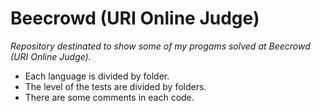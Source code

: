 # Beecrowd (URI Online Judge)
*Repository destinated to show some of my progams solved at Beecrowd (URI Online Judge).*

- Each language is divided by folder.
- The level of the tests are divided by folders.
- There are some comments in each code.
